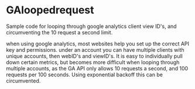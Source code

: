# GAloopedrequest
Sample code for looping through google analytics client view ID's, and circumventing the 10 request a second limit.

when using google analytics, most websites help you set up the correct API key and permissions. under an account you can have multiple clients with unique accounts, then webID's and viewID's. It is easy to individually pull down certain metrics, but becomes more difficult when looping through multiple accounts, as the GA API only allows 10 requests a second, and 100 requests per 100 seconds. Using exponential backoff this can be circumvented. 
